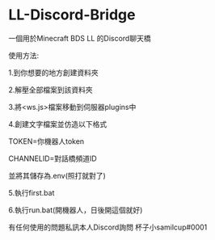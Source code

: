 # LL-Discord-Bridge
一個用於Minecraft BDS LL 的Discord聊天橋


使用方法:

1.到你想要的地方創建資料夾

2.解壓全部檔案到該資料夾

3.將<ws.js>檔案移動到伺服器plugins中

4.創建文字檔案並仿造以下格式

TOKEN=你機器人token

CHANNELID=對話橋頻道ID

並將其儲存為.env(照打就對了)

5.執行first.bat

6.執行run.bat(開機器人，日後開這個就好)


有任何使用的問題私訊本人Discord詢問 杯子小samilcup#0001
